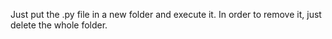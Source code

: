 Just put the .py file in a new folder and execute it.
In order to remove it, just delete the whole folder.
